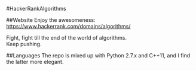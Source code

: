 #HackerRankAlgorithms

##Website
Enjoy the awesomeness: https://www.hackerrank.com/domains/algorithms/

Fight, fight till the end of the world of algorithms.  
Keep pushing.  

##Languages 
The repo is mixed up with Python 2.7.x and C++11, and I find the latter more elegant.  

